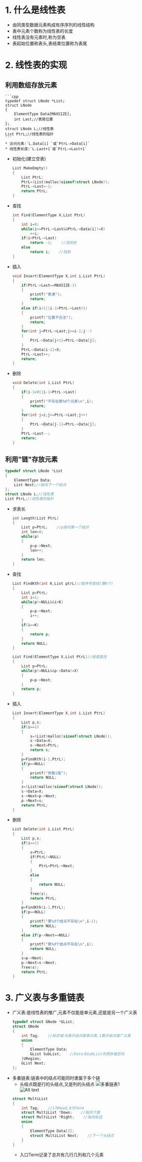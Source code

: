 # 1. 什么是线性表   
* 由同类型数据元素构成有序序列的线性结构
* 表中元素个数称为线性表的长度
* 线性表没有元素时,称为空表
* 表起始位置称表头,表结束位置称为表尾
# 2. 线性表的实现
## 利用数组存放元素
    ```cpp
    typedef struct LNode *List;
    struct LNode
    {
        ElementType Data[MAXSIZE];
        int Last;//表尾位置
    };
    struct LNode L;//线性表
    List PtrL;//线性表的指针
    ```
    * 访问元素:`L.Data[i] `或`PtrL->Data[i]`    
    * 线性表长度:`L.Last+1`或`PtrL->Last+1`
* 初始化(建立空表)
    ```cpp
    List MakeEmpty()
    {
        List PtrL;
        PtrL=(List)malloc(sizeof(struct LNode));
        PtrL->Last=-1;
        return PtrL;
    }
    ```
* 查找
    ```cpp
    int Find(ElementType X,List PtrL)
    {
        int i=0;
        while(i<=PtrL->Last&&PtrL->Data[i]!=X)
            ++i;
        if(i>PtrL->Last) 
            return -1;    //没找到
        else 
            return i;    //找到
    }
    ```
* 插入
    ```cpp
    void Insert(ElementType X,int i,List PtrL)
    {
        if(PtrL->Last==MAXSIZE-1)
        {
            printf("表满");
            return;
        }
        else if(i<1||i-1>PtrL->Last+1)
        {
            printf("位置不合法");
            return;
        }
        for(int j=PtrL->Last;j>=i-1;j--)
        {
            PtrL->Data[j+1]=PtrL->Data[j];
        }
        PtrL->Data[i-1]=X;
        PtrL->Last++;
        return;
    }
    ```
* 删除
    ```cpp
    void Delete(int i,List PtrL)
    {
        if(i-1<0||i-1>PtrL->Last)
        {
            printf("不存在第%d个元素\n",i);
            return;
        }
        for(int j=i;j<=PtrL->Last;j++)
        {
            PtrL->Data[j-1]=PtrL->Data[j];
        }
        PtrL->Last--;
        return;
    }
    ```

## 利用"链"存放元素
```cpp
typedef struct LNode *List
{
    ElementType Data;
    List Next;//指向下一个结点
};
struct LNode L;//线性表
List PtrL;//线性表的指针
```
* 求表长
    ```cpp
    int Length(List PtrL)
    {
        List p=PtrL;    //p指向第一个结点
        int len=0;
        while(p)
        {
            p=p->Next;
            len++;
        }
        return len;
    }
    ```
* 查找
    ```cpp
    List FindKth(int K,List ptrL)//按序号查找(第K个)
    {
        List p=PtrL;
        int i=1;
        while(p!=NULL&&i<K)
        {
            p=p->Next;
            i++;
        }
        if(i==K)
        {
            return p;
        }
        return NULL;
    }
    ```
    ```cpp
    List Find(ElementType X,List PtrL)//按值查找
    {
        List p=PtrL;
        while(p!=NULL&&p->Data!=X)
        {
            p=p->Next;
        }
        return p;
    }
    ```
* 插入
    ```cpp
    List Insert(ElementType X,int i,List PtrL)
    {
        List p,s;
        if(i==1)
        {
            s=(List)malloc(sizeof(struct LNode));
            s->Data=X;
            s->Next=PtrL;
            return s;
        }
        p=FindKth(i-1,PtrL);
        if(p==NULL)
        {
            printf("参数i错");
            return NULL;
        }
        s=(List)malloc(sizeof(struct LNode));
        s->Data=X;
        s->Next=p->Next;
        p->Next=s;
        return PtrL;
    }
    ```
* 删除
    ```cpp
    List Delete(int i,List PtrL)
    {
        List p,s;
        if(i==1)
        {
            s=PtrL;
            if(PtrL!=NULL)
            {
                PtrL=PtrL->Next;
            }
            else
            {
                return NULL;
            }
            free(s);
            return PtrL;
        }
        p=FindKth(i-1,PtrL);
        if(p==NULL)
        {
            printf("第%d个结点不存在\n",i-1);
            return NULL;
        }
        else if(p->Next==NULL)
        {
            printf("第%d个结点不存在\n",i);
            return NULL;
        }
        s=p->Next;
        p->Next=s->Next;
        free(s);
        return PtrL;
    }
    ```
# 3. 广义表与多重链表
* 广义表:是线性表的推广,元素不仅能是单元素,还能是另一个广义表
    ```cpp
    typedef struct GNode *GList;
    struct GNode
    {
        int Tag;    //标志域:0表示结点是单元素,1表示结点是广义表
        union
        {
            ElementType Data;
            GList SubList;    //Data与SubList共用存储空间
        }URegion;
        GList Next; 
    };
    ```
* 多重链表:链表中的结点可能同时隶属于多个链
    * 头结点既是行的头结点,又是列的头结点
    ![多重链表1](https://note.youdao.com/yws/api/personal/file/WEB64940053f6ccac53ac56d633de46ab54?method=download&shareKey=7cc7b906304453278a23894416c6adf8)    
    ![Alt text](image-89.png)    
    ```cpp
    struct MultiList
    {
        int Tag;    //1为Head,0为Term
        struct MultiList *Down;    //指向下面
        struct MultiList *Right;    //指向右边
        union
        {
            ElementType Data[3];
            struct MultiList Next;    //下一个头结点
        }
    }
    ```
    * 入口Term记录了总共有几行几列和几个元素
